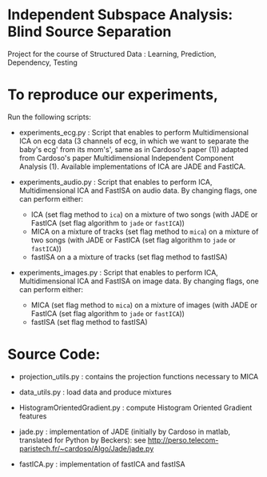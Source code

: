 # Independent Subspace Analysis: Blind Source Separation
Project for the course of Structured Data : Learning, Prediction, Dependency, Testing

# To reproduce our experiments, 
Run the following scripts:

- experiments_ecg.py : Script that enables to perform Multidimensional ICA on ecg data (3 channels of ecg, in which we want to separate the baby's ecg' from its mom's', same as in Cardoso's paper (1)) adapted from Cardoso's paper Multidimensional Independent Component Analysis (1). Available implementations of ICA are JADE and FastICA.

- experiments_audio.py : Script that enables to perform ICA, Multidimensional ICA and FastISA on audio data. 
By changing flags, one can perform either:
    - ICA (set flag method to `ica`) on a mixture of two songs (with JADE or FastICA (set flag algorithm to `jade` or `fastICA`)) 
    - MICA on a mixture of tracks (set flag method to `mica`)  on a mixture of two songs (with JADE or FastICA (set flag algorithm to `jade` or `fastICA`)) 
    - fastISA on a a mixture of tracks (set flag method to fastISA)

- experiments_images.py : Script that enables to perform ICA, Multidimensional ICA and FastISA on image data. 
By changing flags, one can perform either:
    - MICA (set flag method to `mica`)  on a mixture of images (with JADE or FastICA (set flag algorithm to `jade` or `fastICA`))
    - fastISA (set flag method to fastISA)

# Source Code:

- projection_utils.py : contains the projection functions necessary to MICA

- data_utils.py : load data and produce mixtures

- HistogramOrientedGradient.py : compute Histogram Oriented Gradient features

- jade.py : implementation of JADE (initially by Cardoso in matlab, translated for Python by Beckers): see http://perso.telecom-paristech.fr/~cardoso/Algo/Jade/jade.py

- fastICA.py : implementation of fastICA and fastISA


